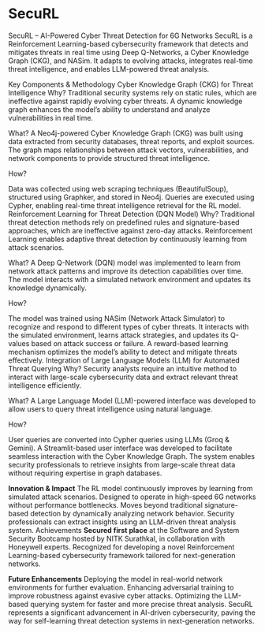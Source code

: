 # SecuRL
SecuRL – AI-Powered Cyber Threat Detection for 6G Networks SecuRL is a Reinforcement Learning-based cybersecurity framework that detects and mitigates threats in real time using Deep Q-Networks, a Cyber Knowledge Graph (CKG), and NASim. It adapts to evolving attacks, integrates real-time threat intelligence, and enables LLM-powered threat analysis.

Key Components & Methodology
Cyber Knowledge Graph (CKG) for Threat Intelligence
Why?
Traditional security systems rely on static rules, which are ineffective against rapidly evolving cyber threats. A dynamic knowledge graph enhances the model’s ability to understand and analyze vulnerabilities in real time.

What?
A Neo4j-powered Cyber Knowledge Graph (CKG) was built using data extracted from security databases, threat reports, and exploit sources. The graph maps relationships between attack vectors, vulnerabilities, and network components to provide structured threat intelligence.

How?

Data was collected using web scraping techniques (BeautifulSoup), structured using Graphker, and stored in Neo4j.
Queries are executed using Cypher, enabling real-time threat intelligence retrieval for the RL model.
Reinforcement Learning for Threat Detection (DQN Model)
Why?
Traditional threat detection methods rely on predefined rules and signature-based approaches, which are ineffective against zero-day attacks. Reinforcement Learning enables adaptive threat detection by continuously learning from attack scenarios.

What?
A Deep Q-Network (DQN) model was implemented to learn from network attack patterns and improve its detection capabilities over time. The model interacts with a simulated network environment and updates its knowledge dynamically.

How?

The model was trained using NASim (Network Attack Simulator) to recognize and respond to different types of cyber threats.
It interacts with the simulated environment, learns attack strategies, and updates its Q-values based on attack success or failure.
A reward-based learning mechanism optimizes the model’s ability to detect and mitigate threats effectively.
Integration of Large Language Models (LLM) for Automated Threat Querying
Why?
Security analysts require an intuitive method to interact with large-scale cybersecurity data and extract relevant threat intelligence efficiently.

What?
A Large Language Model (LLM)-powered interface was developed to allow users to query threat intelligence using natural language.

How?

User queries are converted into Cypher queries using LLMs (Groq & Gemini).
A Streamlit-based user interface was developed to facilitate seamless interaction with the Cyber Knowledge Graph.
The system enables security professionals to retrieve insights from large-scale threat data without requiring expertise in graph databases.

**Innovation & Impact**
The RL model continuously improves by learning from simulated attack scenarios.
Designed to operate in high-speed 6G networks without performance bottlenecks.
Moves beyond traditional signature-based detection by dynamically analyzing network behavior.
Security professionals can extract insights using an LLM-driven threat analysis system.
Achievements
**Secured first place** at the Software and System Security Bootcamp hosted by NITK Surathkal, in collaboration with Honeywell experts.
Recognized for developing a novel Reinforcement Learning-based cybersecurity framework tailored for next-generation networks.

**Future Enhancements**
Deploying the model in real-world network environments for further evaluation.
Enhancing adversarial training to improve robustness against evasive cyber attacks.
Optimizing the LLM-based querying system for faster and more precise threat analysis.
SecuRL represents a significant advancement in AI-driven cybersecurity, paving the way for self-learning threat detection systems in next-generation networks.
